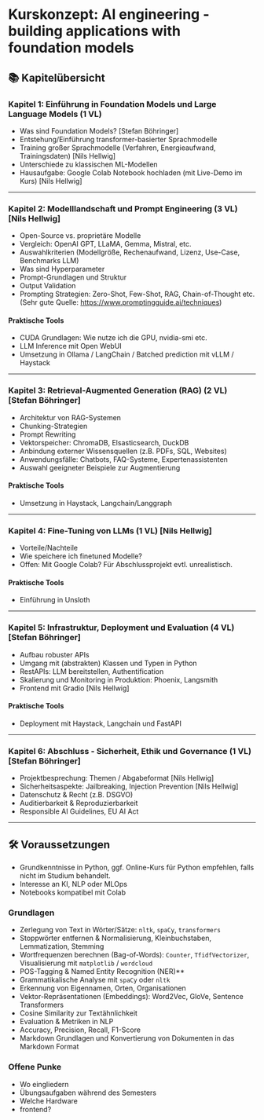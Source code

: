 # Kurskonzept: AI engineering - building applications with foundation models

## 📚 Kapitelübersicht

### Kapitel 1: Einführung in Foundation Models und Large Language Models (1 VL)

- Was sind Foundation Models? [Stefan Böhringer]
- Entstehung/Einführung transformer-basierter Sprachmodelle
- Training großer Sprachmodelle (Verfahren, Energieaufwand, Trainingsdaten) [Nils Hellwig]
- Unterschiede zu klassischen ML-Modellen
- Hausaufgabe: Google Colab Notebook hochladen (mit Live-Demo im Kurs) [Nils Hellwig]

---

### Kapitel 2: Modelllandschaft und Prompt Engineering (3 VL) [Nils Hellwig]

- Open-Source vs. proprietäre Modelle
- Vergleich: OpenAI GPT, LLaMA, Gemma, Mistral, etc.
- Auswahlkriterien (Modellgröße, Rechenaufwand, Lizenz, Use-Case, Benchmarks LLM)
- Was sind Hyperparameter
- Prompt-Grundlagen und Struktur
- Output Validation
- Prompting Strategien: Zero-Shot, Few-Shot, RAG, Chain-of-Thought etc. (Sehr gute Quelle: https://www.promptingguide.ai/techniques)

#### Praktische Tools

- CUDA Grundlagen: Wie nutze ich die GPU, nvidia-smi etc.
- LLM Inference mit Open WebUI
- Umsetzung in Ollama / LangChain / Batched prediction mit vLLM / Haystack

---

### Kapitel 3: Retrieval-Augmented Generation (RAG) (2 VL) [Stefan Böhringer]

- Architektur von RAG-Systemen
- Chunking-Strategien
- Prompt Rewriting
- Vektorspeicher: ChromaDB, Elsasticsearch, DuckDB
- Anbindung externer Wissensquellen (z.B. PDFs, SQL, Websites)
- Anwendungsfälle: Chatbots, FAQ-Systeme, Expertenassistenten
- Auswahl geeigneter Beispiele zur Augmentierung

#### Praktische Tools

- Umsetzung in Haystack, Langchain/Langgraph

---

### Kapitel 4: Fine-Tuning von LLMs (1 VL) [Nils Hellwig]

- Vorteile/Nachteile
- Wie speichere ich finetuned Modelle?
- Offen: Mit Google Colab? Für Abschlussprojekt evtl. unrealistisch.

#### Praktische Tools

- Einführung in Unsloth

---

### Kapitel 5: Infrastruktur, Deployment und Evaluation (4 VL) [Stefan Böhringer]

- Aufbau robuster APIs
- Umgang mit (abstrakten) Klassen und Typen in Python
- RestAPIs: LLM bereitstellen, Authentification
- Skalierung und Monitoring in Produktion: Phoenix, Langsmith
- Frontend mit Gradio [Nils Hellwig]

#### Praktische Tools

- Deployment mit Haystack, Langchain und FastAPI

---

### Kapitel 6: Abschluss - Sicherheit, Ethik und Governance (1 VL) [Stefan Böhringer]

- Projektbesprechung: Themen / Abgabeformat [Nils Hellwig]
- Sicherheitsaspekte: Jailbreaking, Injection Prevention [Nils Hellwig]
- Datenschutz & Recht (z.B. DSGVO)
- Auditierbarkeit & Reproduzierbarkeit
- Responsible AI Guidelines, EU AI Act

---

## 🛠️ Voraussetzungen

- Grundkenntnisse in Python, ggf. Online-Kurs für Python empfehlen, falls nicht im Studium behandelt.
- Interesse an KI, NLP oder MLOps
- Notebooks kompatibel mit Colab 

### Grundlagen

- Zerlegung von Text in Wörter/Sätze: `nltk`, `spaCy`, `transformers`
- Stoppwörter entfernen & Normalisierung, Kleinbuchstaben, Lemmatization, Stemming
- Wortfrequenzen berechnen (Bag-of-Words): `Counter`, `TfidfVectorizer`, Visualisierung mit `matplotlib` / `wordcloud`
- POS-Tagging & Named Entity Recognition (NER)\*\*
- Grammatikalische Analyse mit `spaCy` oder `nltk`
- Erkennung von Eigennamen, Orten, Organisationen
- Vektor-Repräsentationen (Embeddings): Word2Vec, GloVe, Sentence Transformers
- Cosine Similarity zur Textähnlichkeit
- Evaluation & Metriken in NLP
- Accuracy, Precision, Recall, F1-Score
- Markdown Grundlagen und Konvertierung von Dokumenten in das Markdown Format

### Offene Punke

- Wo eingliedern
- Übungsaufgaben während des Semesters
- Welche Hardware
- frontend?
